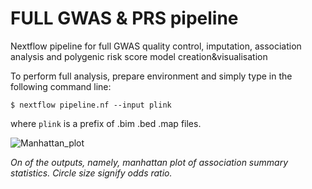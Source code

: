 # FULL GWAS & PRS pipeline
Nextflow pipeline for full GWAS quality control, imputation, association analysis and polygenic risk score model creation&amp;visualisation

To perform full analysis, prepare environment and simply type in the following command line:

```$ nextflow pipeline.nf --input plink```

where ```plink``` is a prefix of .bim .bed .map files.



![Manhattan_plot](https://github.com/raimondsre/GWAS-PRS-Piepeline/blob/master/github_example.png?raw=true)

_On of the outputs, namely, manhattan plot of association summary statistics. Circle size signify odds ratio._
